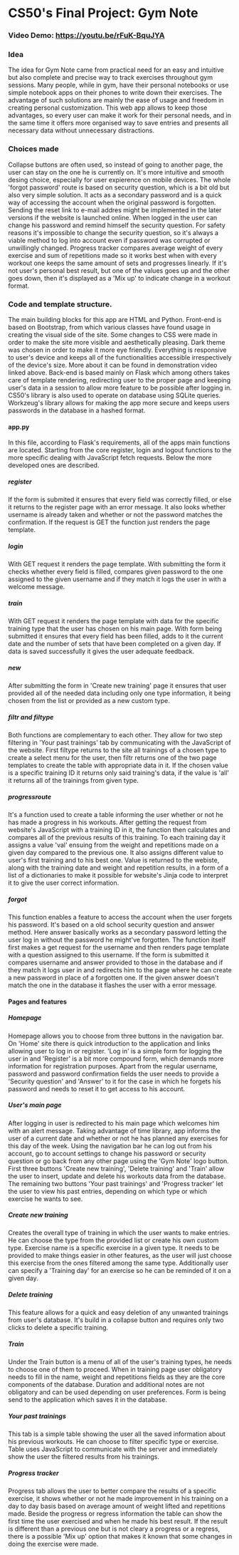 # CS50's Final Project: Gym Note
### Video Demo: https://youtu.be/rFuK-BquJYA
### Idea 
The idea for Gym Note came from practical need for an easy and intuitive but also complete and precise way to track exercises throughout gym sessions. 
Many people, while in gym, have their personal notebooks or use simple notebook apps on their phones to write down their exercises. The advantage of such
solutions are mainly the ease of usage and freedom in creating personal customization.
This web app allows to keep those advantages, so every user can make it work for their personal needs, and in the same time it offers more organised way to save entries and presents all necessary data without unnecessary distractions. 
### Choices made
Collapse buttons are often used, so instead of going to another page, the user can stay on the one he is currently on. It's more intuitive and smooth desing choice, especially for user expierence on mobile devices.
The whole 'forgot password' route is based on security question, which is a bit old but also very simple solution. It acts as a secondary password and is a quick way of accessing the account when the original password is forgotten. Sending the reset link to e-mail addres might be implemented in the later versions if the website is launched online.
When logged in the user can change his password and remind himself the security question. For safety reasons it's impossible to change the security question, so it's always a viable method to log into account even if password was corrupted or unwillingly changed.
Progress tracker compares average weight of every exercise and sum of repetitions made so it works best when with every workout one keeps the same amount of sets and progresses linearly. If it's not user's personal best result, but one of the values goes up and the other goes down, then it's displayed as a 'Mix up' to indicate change in a workout format.
### Code and template structure.
The main building blocks for this app are HTML and Python. Front-end is based on Bootstrap, from which various classes have found usage in creating the visual side of the site. Some changes to CSS were made in order to make the site more visible and aesthetically pleasing. Dark theme was chosen in order to make it more eye friendly. Everything is responsive to user's device and keeps all of the functionalities accessible irrespectively of the device's size. More about it can be found in demonstration video linked above.
Back-end is based mainly on Flask which among others takes care of template rendering, redirecting user to the proper page and keeping user's data in a session to allow more feature to be possible after logging in. CS50's library is also used to operate on database using SQLite queries. Workzeug's library allows for making the app more secure and keeps users passwords in the database in a hashed format. 
#### app.py
In this file, according to Flask's requirements, all of the apps main functions are located. Starting from the core register, login and logout functions to the more specific dealing with JavaScript fetch requests. Below the more developed ones are described.
##### register
If the form is submited it ensures that every field was correctly filled, or else it returns to the register page with an error message. It also looks whether username is already taken and whether or not the password matches the confirmation. If the request is GET the function just renders the page template. 
##### login
With GET request it renders the page template. With submitting the form it checks whether every field is filled, compares given password to the one assigned to the given username and if they match it logs the user in with a welcome message. 
##### train
With GET request it renders the page template with data for the specific training type that the user has chosen on his main page. With form being submitted it ensures that every field has been filled, adds to it the current date and the number of sets that have been completed on a given day. If data is saved successfully it gives the user adequate feedback.
##### new
After submitting the form in 'Create new training' page it ensures that user provided all of the needed data including only one type information, it being chosen from the list or provided as a new custom type. 
##### filtr and filtype
Both functions are complementary to each other. They allow for two step filtering in 'Your past trainings' tab by communicating with the JavaScript of the website. First filtype returns to the site all trainings of a chosen type to create a select menu for the user, then filtr returns one of the two page templates to create the table with appropriate data in it. If the chosen value is a specific training ID it returns only said training's data, if the value is 'all' it returns all of the trainings from given type.
##### progressroute 
It's a function used to create a table informing the user whether or not he has made a progress in his workouts. After getting the request from website's JavaScript with a training ID in it, the function then calculates and compares all of the previous results of this training. To each training day it assigns a value 'val' ensuing from the weight and repetitions made on a given day compared to the previous one. It also assigns different value to user's first training and to his best one. Value is returned to the webiste, along with the training date and weight and repetition results, in a form of a list of a dictionaries to make it possible for website's Jinja code to interpret it to give the user correct information.
##### forgot
This function enables a feature to access the account when the user forgets his password. It's based on a old school security question and answer method. Here answer basically works as a secondary password letting the user log in without the password he might've forgotten. The function itself first makes a get request for the username and then renders page template with a question assigned to this username. If the form is submitted it compares username and answer provided to those in the database and if they match it logs user in and redirects him to the page where he can create a new password in place of a forgotten one. If the given answer doesn't match the one in the database it flashes the user with a error message. 
#### Pages and features
##### Homepage
Homepage allows you to choose from three buttons in the navigation bar. On 'Home' site there is quick introduction to the application and links allowing user to log in or register. 'Log in' is a simple form for logging the user in and 'Register' is a bit more compound form, which demands more information for registration purposes. Apart from the regular username, password and password confirmation fields the user needs to provide a 'Security question' and 'Answer' to it for the case in which he forgets his password and needs to reset it to get access to his account. 
##### User's main page
After logging in user is redirected to his main page which welcomes him with an alert message. Taking advantage of time library, app informs the user of a current date and whether or not he has planned any exercises for this day of the week. Using the navigation bar he can log out from his account, go to account settings to change his password or security question or go back from any other page using the 'Gym Note' logo button.
First three buttons 'Create new training', 'Delete training' and 'Train' allow the user to insert, update and delete his workouts data from the database. The remaining two buttons 'Your past trainings' and 'Progress tracker' let the user to view his past entries, depending on which type or which exercise he wants to see.
##### Create new training
Creates the overall type of training in which the user wants to make entries. He can choose the type from the provided list or create his own custom type. Exercise name is a specific exercise in a given type. It needs to be provided to make things easier in other features, as the user will just choose this exercise from the ones filtered among the same type. Additionally user can specify a 'Training day' for an exercise so he can be reminded of it on a given day. 
##### Delete training
This feature allows for a quick and easy deletion of any unwanted trainings from user's database. It's build in a collapse button and requires only two clicks to delete a specific training. 
##### Train
Under the Train button is a menu of all of the user's training types, he needs to choose one of them to proceed. When in training page user obligatory needs to fill in the name, weight and repetitions fields as they are the core components of the database. Duration and additional notes are not obligatory and can be used depending on user preferences. Form is being send to the application which saves it in the database.
##### Your past trainings
This tab is a simple table showing the user all the saved information about his previous workouts. He can choose to filter specific type or exercise. Table uses JavaScript to communicate with the server and immediately show the user the filtered results from his trainings. 
##### Progress tracker
Progress tab allows the user to better compare the results of a specific exercise, it shows whether or not he made improvement in his training on a day to day basis based on average amount of weight lifted and repetitions made. Beside the progress or regress information the table can show the first time the user exercised and when he made his best result. If the result is different than a previous one but is not cleary a progress or a regress, there is a possible 'Mix up' option that makes it known that some changes in doing the exercise were made.